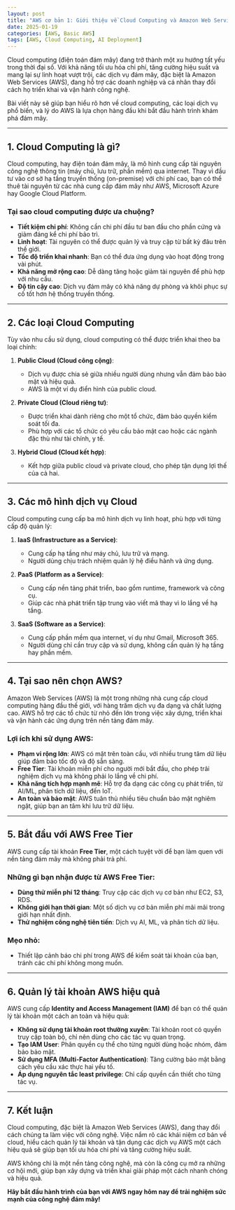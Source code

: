 ```yaml
---
layout: post
title: "AWS cơ bản 1: Giới thiệu về Cloud Computing và Amazon Web Services (AWS)"
date: 2025-01-19
categories: [AWS, Basic AWS]
tags: [AWS, Cloud Computing, AI Deployment]
---
```


Cloud computing (điện toán đám mây) đang trở thành một xu hướng tất yếu trong thời đại số. Với khả năng tối ưu hóa chi phí, tăng cường hiệu suất và mang lại sự linh hoạt vượt trội, các dịch vụ đám mây, đặc biệt là Amazon Web Services (AWS), đang hỗ trợ các doanh nghiệp và cá nhân thay đổi cách họ triển khai và vận hành công nghệ.

Bài viết này sẽ giúp bạn hiểu rõ hơn về cloud computing, các loại dịch vụ phổ biến, và lý do AWS là lựa chọn hàng đầu khi bắt đầu hành trình khám phá đám mây.

---

## 1. Cloud Computing là gì?

Cloud computing, hay điện toán đám mây, là mô hình cung cấp tài nguyên công nghệ thông tin (máy chủ, lưu trữ, phần mềm) qua internet. Thay vì đầu tư vào cơ sở hạ tầng truyền thống (on-premise) với chi phí cao, bạn có thể thuê tài nguyên từ các nhà cung cấp đám mây như AWS, Microsoft Azure hay Google Cloud Platform.

### Tại sao cloud computing được ưa chuộng?
- **Tiết kiệm chi phí**: Không cần chi phí đầu tư ban đầu cho phần cứng và giảm đáng kể chi phí bảo trì.
- **Linh hoạt**: Tài nguyên có thể được quản lý và truy cập từ bất kỳ đâu trên thế giới.
- **Tốc độ triển khai nhanh**: Bạn có thể đưa ứng dụng vào hoạt động trong vài phút.
- **Khả năng mở rộng cao**: Dễ dàng tăng hoặc giảm tài nguyên để phù hợp với nhu cầu.
- **Độ tin cậy cao**: Dịch vụ đám mây có khả năng dự phòng và khôi phục sự cố tốt hơn hệ thống truyền thống.

---

## 2. Các loại Cloud Computing

Tùy vào nhu cầu sử dụng, cloud computing có thể được triển khai theo ba loại chính:

1. **Public Cloud (Cloud công cộng)**:
   - Dịch vụ được chia sẻ giữa nhiều người dùng nhưng vẫn đảm bảo bảo mật và hiệu quả.
   - AWS là một ví dụ điển hình của public cloud.

2. **Private Cloud (Cloud riêng tư)**:
   - Được triển khai dành riêng cho một tổ chức, đảm bảo quyền kiểm soát tối đa.
   - Phù hợp với các tổ chức có yêu cầu bảo mật cao hoặc các ngành đặc thù như tài chính, y tế.

3. **Hybrid Cloud (Cloud kết hợp)**:
   - Kết hợp giữa public cloud và private cloud, cho phép tận dụng lợi thế của cả hai.

---

## 3. Các mô hình dịch vụ Cloud

Cloud computing cung cấp ba mô hình dịch vụ linh hoạt, phù hợp với từng cấp độ quản lý:

1. **IaaS (Infrastructure as a Service)**:
   - Cung cấp hạ tầng như máy chủ, lưu trữ và mạng.
   - Người dùng chịu trách nhiệm quản lý hệ điều hành và ứng dụng.

2. **PaaS (Platform as a Service)**:
   - Cung cấp nền tảng phát triển, bao gồm runtime, framework và công cụ.
   - Giúp các nhà phát triển tập trung vào viết mã thay vì lo lắng về hạ tầng.

3. **SaaS (Software as a Service)**:
   - Cung cấp phần mềm qua internet, ví dụ như Gmail, Microsoft 365.
   - Người dùng chỉ cần truy cập và sử dụng, không cần quản lý hạ tầng hay phần mềm.

---

## 4. Tại sao nên chọn AWS?

Amazon Web Services (AWS) là một trong những nhà cung cấp cloud computing hàng đầu thế giới, với hàng trăm dịch vụ đa dạng và chất lượng cao. AWS hỗ trợ các tổ chức từ nhỏ đến lớn trong việc xây dựng, triển khai và vận hành các ứng dụng trên nền tảng đám mây.

### Lợi ích khi sử dụng AWS:
- **Phạm vi rộng lớn**: AWS có mặt trên toàn cầu, với nhiều trung tâm dữ liệu giúp đảm bảo tốc độ và độ sẵn sàng.
- **Free Tier**: Tài khoản miễn phí cho người mới bắt đầu, cho phép trải nghiệm dịch vụ mà không phải lo lắng về chi phí.
- **Khả năng tích hợp mạnh mẽ**: Hỗ trợ đa dạng các công cụ phát triển, từ AI/ML, phân tích dữ liệu, đến IoT.
- **An toàn và bảo mật**: AWS tuân thủ nhiều tiêu chuẩn bảo mật nghiêm ngặt, giúp bạn an tâm khi lưu trữ dữ liệu.

---

## 5. Bắt đầu với AWS Free Tier

AWS cung cấp tài khoản **Free Tier**, một cách tuyệt vời để bạn làm quen với nền tảng đám mây mà không phải trả phí. 

### Những gì bạn nhận được từ AWS Free Tier:
- **Dùng thử miễn phí 12 tháng**: Truy cập các dịch vụ cơ bản như EC2, S3, RDS.
- **Không giới hạn thời gian**: Một số dịch vụ cơ bản miễn phí mãi mãi trong giới hạn nhất định.
- **Thử nghiệm công nghệ tiên tiến**: Dịch vụ AI, ML, và phân tích dữ liệu.

### Mẹo nhỏ:
- Thiết lập cảnh báo chi phí trong AWS để kiểm soát tài khoản của bạn, tránh các chi phí không mong muốn.

---

## 6. Quản lý tài khoản AWS hiệu quả

AWS cung cấp **Identity and Access Management (IAM)** để bạn có thể quản lý tài khoản một cách an toàn và hiệu quả:

- **Không sử dụng tài khoản root thường xuyên**: Tài khoản root có quyền truy cập toàn bộ, chỉ nên dùng cho các tác vụ quan trọng.
- **Tạo IAM User**: Phân quyền cụ thể cho từng người dùng hoặc nhóm, đảm bảo bảo mật.
- **Sử dụng MFA (Multi-Factor Authentication)**: Tăng cường bảo mật bằng cách yêu cầu xác thực hai yếu tố.
- **Áp dụng nguyên tắc least privilege**: Chỉ cấp quyền cần thiết cho từng tác vụ.

---

## 7. Kết luận

Cloud computing, đặc biệt là Amazon Web Services (AWS), đang thay đổi cách chúng ta làm việc với công nghệ. Việc nắm rõ các khái niệm cơ bản về cloud, hiểu cách quản lý tài khoản và tận dụng các dịch vụ AWS một cách hiệu quả sẽ giúp bạn tối ưu hóa chi phí và tăng cường hiệu suất.

AWS không chỉ là một nền tảng công nghệ, mà còn là công cụ mở ra những cơ hội mới, giúp bạn xây dựng và triển khai giải pháp một cách nhanh chóng và hiệu quả.

**Hãy bắt đầu hành trình của bạn với AWS ngay hôm nay để trải nghiệm sức mạnh của công nghệ đám mây!**
